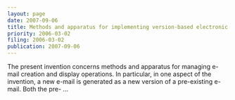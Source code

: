 ```yaml
---
layout: page
date: 2007-09-06
title: Methods and apparatus for implementing version-based electronic mail
priority: 2006-03-02
filing: 2006-03-02
publication: 2007-09-06
---
```

The present invention concerns methods and apparatus for managing e-mail creation and display operations. In particular, in one aspect of the invention, a new e-mail is generated as a new version of a pre-existing e-mail. Both the pre- …
